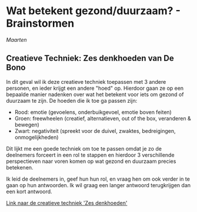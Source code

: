 # Wat betekent gezond/duurzaam? - Brainstormen
_Maarten_

## Creatieve Techniek: Zes denkhoeden van De Bono
In dit geval wil ik deze creatieve techniek toepassen met 3 andere personen, en ieder krijgt een andere "hoed" op.
Hierdoor gaan ze op een bepaalde manier nadenken over wat het betekent voor iets om gezond of duurzaam te zijn.
De hoeden die ik toe ga passen zijn:

- Rood: emotie (gevoelens, onderbuikgevoel, emotie boven feiten)
- Groen: freewheelen (creatief, alternatieven, out of the box, veranderen & bewegen)
- Zwart: negativiteit (spreekt voor de duivel, zwaktes, bedreigingen, onmogelijkheden)

Dit lijkt me een goede techniek om toe te passen omdat je zo de deelnemers forceert in een rol te stappen en hierdoor 3 verschillende perspectieven naar voren komen op wat gezond en duurzaam precies betekenen.

Ik leid de deelnemers in, geef hun hun rol, en vraag hen om ook verder in te gaan op hun antwoorden. Ik wil graag een langer antwoord terugkrijgen dan een kort antwoord.

[Link naar de creatieve techniek 'Zes denkhoeden'](https://managementmodellensite.nl/denkhoeden-bono/)
